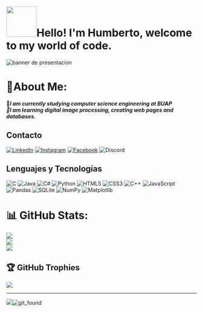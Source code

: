 # <img src="https://media.giphy.com/media/VdoIFLsMIlwzfKD520/giphy.gif?cid=ecf05e47u38xnylv9q7ijdq9h7yszvf8eem508nuzkyauamh&ep=v1_stickers_search&rid=giphy.gif&ct=s" width="80"/>**Hello! I'm Humberto, welcome to my world of code.**

![banner de presentacion](git_fond.png)
# 🤖About Me:
📗***I am currently studying computer science engineering at BUAP<br>👾I am learning digital image processing, creating web pages and databases.*** 
## **Contacto**
[![LinkedIn](https://img.shields.io/badge/linkedin-%230077B5.svg?style=for-the-badge&logo=linkedin&logoColor=white)](https://www.linkedin.com/in/humberto-alavez-3a63b0240/)
[![Instagram](https://img.shields.io/badge/Instagram-%23E4405F.svg?style=for-the-badge&logo=Instagram&logoColor=white)](https://www.instagram.com/humber_to.hdez/)
[![Facebook](https://img.shields.io/badge/Facebook-%231877F2.svg?style=for-the-badge&logo=Facebook&logoColor=white)](https://www.facebook.com/humberto.alavez.52?mibextid=ZbWKwL)
![Discord](https://img.shields.io/badge/Discord-%235865F2.svg?style=for-the-badge&logo=discord&logoColor=white)

## **Lenguajes y Tecnologías** 

![C](https://img.shields.io/badge/c-%2300599C.svg?style=for-the-badge&logo=c&logoColor=white)
![Java](https://img.shields.io/badge/java-%23ED8B00.svg?style=for-the-badge&logo=openjdk&logoColor=white)
![C#](https://img.shields.io/badge/c%23-%23239120.svg?style=for-the-badge&logo=csharp&logoColor=white)
![Python](https://img.shields.io/badge/python-3670A0?style=for-the-badge&logo=python&logoColor=ffdd54)
![HTML5](https://img.shields.io/badge/html5-%23E34F26.svg?style=for-the-badge&logo=html5&logoColor=white)
![CSS3](https://img.shields.io/badge/css3-%231572B6.svg?style=for-the-badge&logo=css3&logoColor=white)
![C++](https://img.shields.io/badge/c++-%2300599C.svg?style=for-the-badge&logo=c%2B%2B&logoColor=white)
![JavaScript](https://img.shields.io/badge/javascript-%23323330.svg?style=for-the-badge&logo=javascript&logoColor=%23F7DF1E)
![Pandas](https://img.shields.io/badge/pandas-%23150458.svg?style=for-the-badge&logo=pandas&logoColor=white)
![SQLite](https://img.shields.io/badge/sqlite-%2307405e.svg?style=for-the-badge&logo=sqlite&logoColor=white)
![NumPy](https://img.shields.io/badge/numpy-%23013243.svg?style=for-the-badge&logo=numpy&logoColor=white)
![Matplotlib](https://img.shields.io/badge/Matplotlib-%23ffffff.svg?style=for-the-badge&logo=Matplotlib&logoColor=black)



# 📊 GitHub Stats:
![](https://github-readme-stats.vercel.app/api?username=Humberto17&theme=calm_pink&hide_border=false&include_all_commits=false&count_private=false)<br/>
![](https://github-readme-streak-stats.herokuapp.com/?user=Humberto17&theme=calm_pink&hide_border=false)<br/>
![](https://github-readme-stats.vercel.app/api/top-langs/?username=Humberto17&theme=calm_pink&hide_border=false&include_all_commits=false&count_private=false&layout=compact)

## 🏆 GitHub Trophies
![](https://github-profile-trophy.vercel.app/?username=Humberto17&theme=shadow_red&no-frame=false&no-bg=true&margin-w=4)

---
[![](https://visitcount.itsvg.in/api?id=Humberto17&icon=6&color=12)](https://visitcount.itsvg.in)![git_found](https://github.com/user-attachments/assets/7a7d7dae-4eee-4ec8-aace-279028ee50bf)

